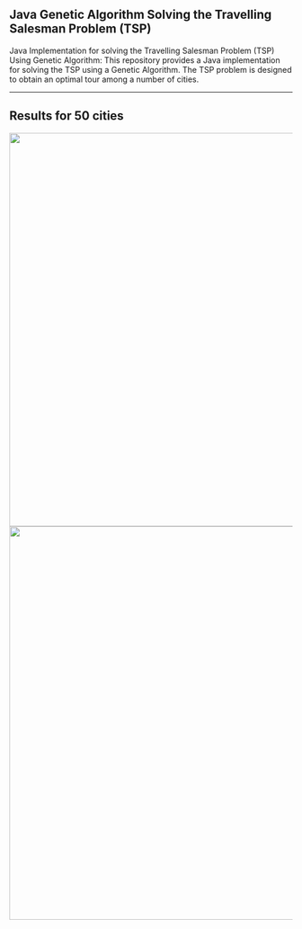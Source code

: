 ## Java Genetic Algorithm Solving the Travelling Salesman Problem (TSP)

Java Implementation for solving the Travelling Salesman Problem (TSP) Using Genetic Algorithm: This repository provides a Java implementation for solving the TSP using a Genetic Algorithm. The TSP problem is designed to obtain an optimal tour among a number of cities.

----------------------------------------------------------------------------
## Results for 50 cities

<p align="center">
<img src="https://github.com/NastaranAhmadiRamezanlo/Java-Genetic-Algorithm-Solving-the-Travelling-Salesman-Problem-TSP/assets/141999993/fdc6c5c1-f156-4b34-9d75-3eace87d7fae"  width="700" height="700" />


<img src="https://github.com/NastaranAhmadiRamezanlo/Java-Genetic-Algorithm-Solving-the-Travelling-Salesman-Problem-TSP/assets/141999993/a71ca917-6b8d-4af8-9cb3-179c186e7a1b" width="1000" height="700" />

</p>

